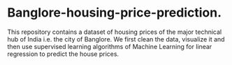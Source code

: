 # Banglore-housing-price-prediction.
This repository contains a dataset of housing prices of the major technical hub of India i.e. the city of Banglore. We first clean the data, visualize it and then use supervised learning algorithms of Machine Learning for linear regression to predict the house prices.
